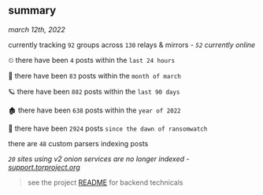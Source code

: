 
## summary
_march 12th, 2022_

currently tracking `92` groups across `130` relays & mirrors - _`52` currently online_

⏲ there have been `4` posts within the `last 24 hours`

🦈 there have been `83` posts within the `month of march`

🪐 there have been `882` posts within the `last 90 days`

🏚 there have been `638` posts within the `year of 2022`

🦕 there have been `2924` posts `since the dawn of ransomwatch`

there are `48` custom parsers indexing posts

_`20` sites using v2 onion services are no longer indexed - [support.torproject.org](https://support.torproject.org/onionservices/v2-deprecation/)_

> see the project [README](https://github.com/thetanz/ransomwatch#ransomwatch--) for backend technicals
